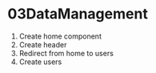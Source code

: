 # 03DataManagement

1. Create home component
2. Create header
3. Redirect from home to users
4. Create users